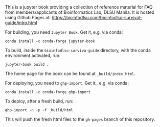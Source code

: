 This is a jupyter book providing a collection of reference material for FAQ from members/applicants of Bioinformatics Lab, DLSU Manila.
It is hosted using Github Pages at: https://bioinfodlsu.com/bioinfodlsu-survival-guide/intro.html

For building, you need `Jupyter Book`. Get it, e.g. via conda:
```
conda install -c conda-forge jupyter-book
```

To build, inside the `bioinfodlsu-surviva-guide` directory, with the conda environment activated, run: 
```
jupyter-book build .
```
The home page for the book can be found at `_build/index.html`.


For deploying, you need to `ghp-import`. Get it., e.g. via conda:
```
conda install -c conda-forge ghp-import
```
To deploy, after a fresh build, run:
```
ghp-import -n -p -f _build/html
```
This will push the fresh html files to the `gh-pages` branch of this repository.
